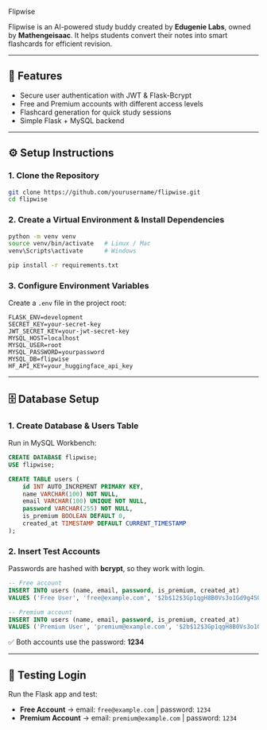 
  Flipwise

Flipwise is an AI-powered study buddy created by **Edugenie Labs**, owned by **Mathengeisaac**.
It helps students convert their notes into smart flashcards for efficient revision.

---

## 🚀 Features

* Secure user authentication with JWT & Flask-Bcrypt
* Free and Premium accounts with different access levels
* Flashcard generation for quick study sessions
* Simple Flask + MySQL backend

---

## ⚙️ Setup Instructions

### 1. Clone the Repository

```bash
git clone https://github.com/yourusername/flipwise.git
cd flipwise
```

### 2. Create a Virtual Environment & Install Dependencies

```bash
python -m venv venv
source venv/bin/activate   # Linux / Mac
venv\Scripts\activate      # Windows

pip install -r requirements.txt
```

### 3. Configure Environment Variables

Create a `.env` file in the project root:

```env
FLASK_ENV=development
SECRET_KEY=your-secret-key
JWT_SECRET_KEY=your-jwt-secret-key
MYSQL_HOST=localhost
MYSQL_USER=root
MYSQL_PASSWORD=yourpassword
MYSQL_DB=flipwise
HF_API_KEY=your_huggingface_api_key
```

---

## 🗄️ Database Setup

### 1. Create Database & Users Table

Run in MySQL Workbench:

```sql
CREATE DATABASE flipwise;
USE flipwise;

CREATE TABLE users (
    id INT AUTO_INCREMENT PRIMARY KEY,
    name VARCHAR(100) NOT NULL,
    email VARCHAR(100) UNIQUE NOT NULL,
    password VARCHAR(255) NOT NULL,
    is_premium BOOLEAN DEFAULT 0,
    created_at TIMESTAMP DEFAULT CURRENT_TIMESTAMP
);
```

### 2. Insert Test Accounts

Passwords are hashed with **bcrypt**, so they work with login.

```sql
-- Free account
INSERT INTO users (name, email, password, is_premium, created_at)
VALUES ('Free User', 'free@example.com', '$2b$12$3Gp1qgH8B0Vs3o1Gd9g4SO3a1f53LrM6At3EnN59mK2A2oBcLqFne', 0, NOW());

-- Premium account
INSERT INTO users (name, email, password, is_premium, created_at)
VALUES ('Premium User', 'premium@example.com', '$2b$12$3Gp1qgH8B0Vs3o1Gd9g4SO3a1f53LrM6At3EnN59mK2A2oBcLqFne', 1, NOW());
```

✅ Both accounts use the password: **1234**

---

## 🧪 Testing Login

Run the Flask app and test:

* **Free Account** → email: `free@example.com` | password: `1234`
* **Premium Account** → email: `premium@example.com` | password: `1234`


